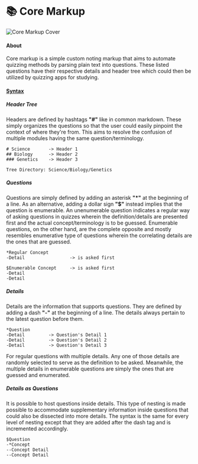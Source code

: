 # 📚 Core Markup

![Core Markup Cover](https://github.com/daverencordero/core-markup/blob/master/github-sm-previews_core-markup.png?raw=true)

#### About

Core markup is a simple custom noting markup that aims to automate quizzing methods by parsing plain text into questions. These listed questions have their respective details and header tree which could then be utilized by quizzing apps for studying.

#### <u>Syntax</u>

##### Header Tree

Headers are defined by hashtags **"#"** like in common markdown. These simply organizes the questions so that the user could easily pinpoint the context of where they're from. This aims to resolve the confusion of multiple modules having the same question/terminology.

```
# Science       -> Header 1
## Biology      -> Header 2
### Genetics	-> Header 3

Tree Directory: Science/Biology/Genetics
```

##### Questions

Questions are simply defined by adding an asterisk **"*"** at the beginning of a line. As an alternative, adding a dollar sign **"$"** instead implies that the question is enumerable. An unenumerable question indicates a regular way of asking questions in quizzes wherein the definition/details are presented first and the actual concept/terminology is to be guessed. Enumerable questions, on the other hand, are the complete opposite and mostly resembles enumerative type of questions wherein the correlating details are the ones that are guessed.

```
*Regular Concept
-Detail                 -> is asked first

$Enumerable Concept     -> is asked first
-Detail
-Detail
```

##### Details

Details are the information that supports questions. They are defined by adding a dash **"-"** at the beginning of a line. The details always pertain to the latest question before them. 

```
*Question
-Detail			-> Question's Detail 1
-Detail			-> Question's Detail 2
-Detail			-> Question's Detail 3
```

For regular questions with multiple details. Any one of those details are randomly selected to serve as the definition to be asked. Meanwhile, the multiple details in enumerable questions are simply the ones that are guessed and enumerated. 

##### Details as Questions

It is possible to host questions inside details. This type of nesting is made possible to accommodate supplementary information inside questions that could also be dissected into more details. The syntax is the same for every level of nesting except that they are added after the dash tag and is incremented accordingly.

```
$Question
-*Concept
--Concept Detail
--Concept Detail
```
